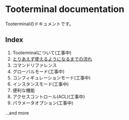 # Tooterminal documentation

Tooterminalのドキュメントです。

## Index

1. Tooterminalについて(工事中)
2. [とりあえず使えるようになるまでの流れ](https://github.com/wd-shiroma/tooterminal/blob/master/docs/introduction.md)
3. コマンドリファレンス
  1. グローバルモード(工事中)
  2. コンフィギュレーションモード(工事中)
  3. インスタンスモード(工事中)
4. 便利な機能
  1. アクセスコントロール(ACL)(工事中)
  2. パラメータオプション(工事中)

...and more